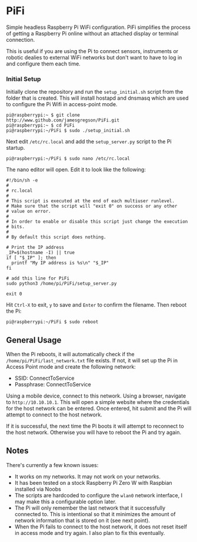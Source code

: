 # PiFi

Simple headless Raspberry Pi WiFi configuration. PiFi simplifies the process of getting a Raspberry Pi online without an attached display or terminal connection.

This is useful if you are using the Pi to connect sensors, instruments or robotic dealies to external WiFi networks but don't want to have to log in and configure them each time.

### Initial Setup

Initially clone the repository and run the ```setup_initial.sh``` script from the folder that is created. This will install hostapd and dnsmasq which are used to configure the Pi Wifi in access-point mode.

````
pi@raspberrypi:~ $ git clone http://www.github.com/jamesgregson/PiFi.git
pi@raspberrypi:~ $ cd PiFi
pi@raspberrypi:~/PiFi $ sudo ./setup_initial.sh
````

Next edit ```/etc/rc.local``` and add the ```setup_server.py``` script to the Pi startup.

````
pi@raspberrypi:~/PiFi $ sudo nano /etc/rc.local
````

The nano editor will open. Edit it to look like the following:

````
#!/bin/sh -e
#
# rc.local
#
# This script is executed at the end of each multiuser runlevel.
# Make sure that the script will "exit 0" on success or any other
# value on error.
#
# In order to enable or disable this script just change the execution
# bits.
#
# By default this script does nothing.

# Print the IP address
_IP=$(hostname -I) || true
if [ "$_IP" ]; then
  printf "My IP address is %s\n" "$_IP"
fi

# add this line for PiFi
sudo python3 /home/pi/PiFi/setup_server.py

exit 0
````

Hit ```Ctrl-X``` to exit, ```y``` to save and ```Enter``` to confirm the filename. Then reboot the Pi:

```
pi@raspberrypi:~/PiFi $ sudo reboot
```

## General Usage

When the Pi reboots, it will automatically check if the ```/home/pi/PiFi/last_network.txt``` file exists.  If not, it will set up the Pi in Access Point mode and create the following network:

* SSID: ConnectToService
* Passphrase: ConnectToService

Using a mobile device, connect to this network. Using a browser, navigate to ```http://10.10.10.1```. This will open a simple website where the credentials for the host network can be entered. Once entered, hit submit and the Pi will attempt to connect to the host network.

If it is successful, the next time the Pi boots it will attempt to reconnect to the host network. Otherwise you will have to reboot the Pi and try again.

## Notes

There's currently a few known issues:

* It works on my networks. It may not work on your networks.
* It has been tested on a stock Raspberry Pi Zero W with Raspbian installed via Noobs
* The scripts are hardcoded to configure the ```wlan0``` network interface, I may make this a configurable option later.
* The Pi will only remember the last network that it successfully connected to. This is intentional so that it minimizes the amount of network information that is stored on it (see next point).
* When the Pi fails to connect to the host network, it does not reset itself in access mode and try again. I also plan to fix this eventually.


